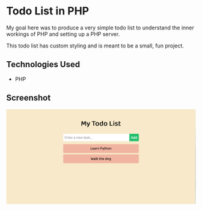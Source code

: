 # Todo List in PHP

My goal here was to produce a very simple todo list to understand the inner
workings of PHP and setting up a PHP server.

This todo list has custom styling and is meant to be a small, fun project.

## Technologies Used
- PHP

## Screenshot
![Main Screen](landing.png)